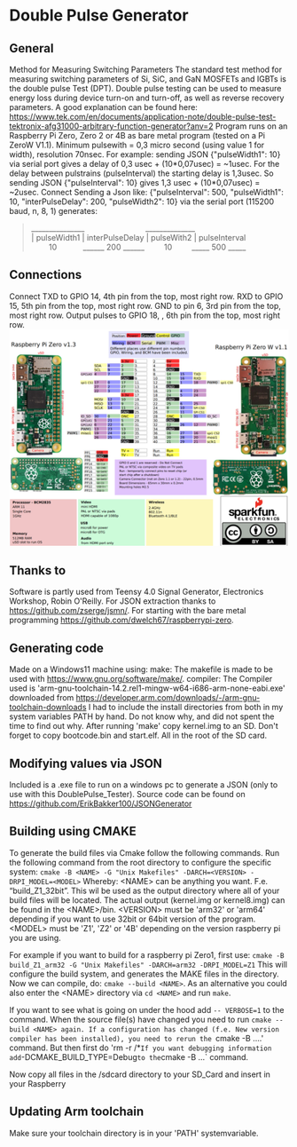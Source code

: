 # Double Pulse Generator
## General
Method for Measuring Switching Parameters The standard test method for measuring switching parameters of Si, SiC, and GaN MOSFETs and IGBTs is the double pulse Test (DPT). Double pulse testing can be used to measure energy loss during device turn-on and turn-off, as well as reverse recovery parameters. A good explanation can be found here: https://www.tek.com/en/documents/application-note/double-pulse-test-tektronix-afg31000-arbitrary-function-generator?anv=2
Program runs on an Raspberry Pi Zero, Zero 2 or 4B as bare metal program (tested on a Pi ZeroW V1.1). Minimum pulsewith = 0,3 micro second (using value 1 for width), resolution 70nsec. For example: sending JSON {"pulseWidth1": 10} via serial port gives a delay of 0,3 usec + (10\*0,07usec) = ~1usec. For the delay between pulstrains (pulseInterval) the starting delay is 1,3usec. So sending JSON {"pulseInterval": 10} gives 1,3 usec + (10\*0,07usec) = ~2usec.
Connect 
Sending a Json like: {"pulseInterval": 500, "pulseWidth1": 10, "interPulseDelay": 200, "pulseWidth2": 10} via the serial port (115200 baud, n, 8, 1) generates: <br />
>_______________&nbsp; &nbsp; &nbsp; &nbsp; &nbsp; &nbsp; &nbsp; &nbsp; &nbsp; &nbsp; &nbsp; &nbsp; &nbsp; &nbsp; ______________ <br />
>| pulseWidth1 | interPulseDelay | pulseWith2 | pulseInterval <br />
>&nbsp; &nbsp; &nbsp; &nbsp; 10&nbsp; &nbsp; &nbsp; &nbsp; &nbsp; &nbsp; ______ 200 ______ &nbsp; &nbsp; &nbsp; &nbsp; 10 &nbsp; &nbsp; &nbsp; &nbsp; _____ 500 _____ <br />
## Connections
Connect TXD to GPIO 14, 4th pin from the top, most right row. RXD to GPIO 15, 5th pin from the top, most right row. GND to pin 6, 3rd pin from the top, most right row. Output pulses to GPIO 18, , 6th pin from the top, most right row.  
![Raspberry Pi Zero Connector](Information/raspizero.jpg)

## Thanks to
Software is partly used from Teensy 4.0 Signal Generator, Electronics Workshop, Robin O'Reilly.
For JSON extraction thanks to https://github.com/zserge/jsmn/. 
For starting with the bare metal programming https://github.com/dwelch67/raspberrypi-zero.

## Generating code
Made on a Windows11 machine using:
make: The makefile is made to be used with https://www.gnu.org/software/make/.
compiler: The Compiler used is 'arm-gnu-toolchain-14.2.rel1-mingw-w64-i686-arm-none-eabi.exe' downloaded from https://developer.arm.com/downloads/-/arm-gnu-toolchain-downloads
I had to include the install directories from both in my system variables PATH by hand. Do not know why, and did not spent the time to find out why.
After running 'make' copy kernel.img to an SD. Don't forget to copy bootcode.bin and start.elf. All in the root of the SD card.

## Modifying values via JSON
Included is a .exe file to run on a windows pc to generate a JSON (only to use with this DoublePulse_Tester). Source code can be found on https://github.com/ErikBakker100/JSONGenerator

## Building using CMAKE
To generate the build files via Cmake follow the following commands.
Run the following command from the root directory to configure the specific system:
`cmake -B <NAME> -G "Unix Makefiles" -DARCH=<VERSION> -DRPI_MODEL=<MODEL>`
Whereby:
\<NAME\> can be anything you want. F.e. “build_Z1_32bit”. This wil be used as the output directory where all of your build files will be located. The actual output (kernel.img or kernel8.img) can be found in the \<NAME\>/bin.
\<VERSION\> must be 'arm32' or 'arm64' depending if you want to use 32bit or 64bit version of the program.
\<MODEL\> must be 'Z1', 'Z2' or '4B' depending on the version raspberry pi you are using.

For example if you want to build for a raspberry pi Zero1, first use:
`cmake -B build_Z1_arm32 -G "Unix Makefiles" -DARCH=arm32 -DRPI_MODEL=Z1`
This will configure the build system, and generates the MAKE files in the <NAME> directory.
Now we can compile, do:
`cmake --build <NAME>`.
As an alternative you could also enter the \<NAME\> directory via `cd <NAME>` and run `make`.

If you want to see what is going on under the hood add `-- VERBOSE=1` to the command.
When the source file(s) have changed you need to run `cmake --build <NAME> again.
If a configuration has changed (f.e. New version compiler has been installed), you need to rerun the `cmake -B ….' command. But then first do 'rm -r <NAME>/*`
If you want debugging information add `-DCMAKE_BUILD_TYPE=Debug` to the `cmake -B …` command.

Now copy all files in the /sdcard directory to your SD_Card and insert in your Raspberry

## Updating Arm toolchain
Make sure your toolchain directory is in your 'PATH' systemvariable.
